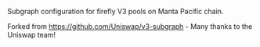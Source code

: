 Subgraph configuration for firefly V3 pools on Manta Pacific chain.

Forked from https://github.com/Uniswap/v3-subgraph - Many thanks to the Uniswap team!
